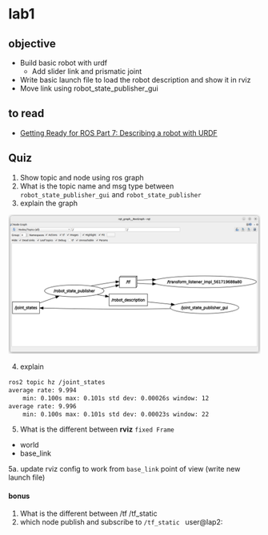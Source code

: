 # lab1
## objective

- Build basic robot with urdf
  - Add slider link and prismatic joint
- Write basic launch file to load the robot description and show it in rviz
- Move link using robot_state_publisher_gui

## to read
- [Getting Ready for ROS Part 7: Describing a robot with URDF](https://articulatedrobotics.xyz/ready-for-ros-7-urdf/)

## Quiz
1. Show topic and node using ros graph
1. What is the topic name and msg type between `robot_state_publisher_gui` and `robot_state_publisher`
1. explain the graph

![](images/lab1_node_graph.png)

4. explain 
```
ros2 topic hz /joint_states 
average rate: 9.994
	min: 0.100s max: 0.101s std dev: 0.00026s window: 12
average rate: 9.996
	min: 0.100s max: 0.101s std dev: 0.00023s window: 22

```

5. What is the different between **rviz** `fixed Frame`
  - world
  - base_link

5a. update rviz config to work from `base_link` point of view (write new launch file)

#### bonus
1. What is the different between  /tf    /tf_static 
2. which node publish and subscribe to `/tf_static `
user@lap2: